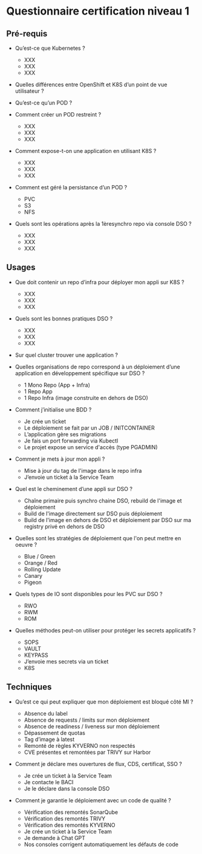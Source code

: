 # Questionnaire certification niveau 1

## Pré-requis 
 - Qu’est-ce que Kubernetes ?
   - XXX
   - XXX
   - XXX
 - Quelles différences entre OpenShift et K8S d’un point de vue utilisateur ? 

 - Qu’est-ce qu’un POD ? 

 - Comment créer un POD restreint ? 
   - XXX
   - XXX
   - XXX
 - Comment expose-t-on une application en utilisant K8S ? 
   - XXX
   - XXX
   - XXX
 - Comment est géré la persistance d’un POD ?
   - PVC
   - S3
   - NFS
 - Quels sont les opérations après la 1èresynchro repo via console DSO ? 
   - XXX
   - XXX
   - XXX
## Usages 
 - Que doit contenir un repo d’infra pour déployer mon appli sur K8S ? 
   - XXX
   - XXX
   - XXX
 - Quels sont les bonnes pratiques DSO ? 
   - XXX
   - XXX
   - XXX
 - Sur quel cluster trouver une application ?

 - Quelles organisations de repo correspond à un déploiement d’une application en développement spécifique sur DSO ? 
   - 1 Mono Repo (App + Infra)
   - 1 Repo App 
   - 1 Repo Infra (image construite en dehors de DSO)

 - Comment j’initialise une BDD ? 
   - Je crée un ticket 
   - Le déploiement se fait par un JOB / INITCONTAINER
   - L’application gère ses migrations
   - Je fais un port forwarding via Kubectl
   - Le projet expose un service d'accès (type PGADMIN)

 - Comment je mets à jour mon appli ? 
   - Mise à jour du tag de l'image dans le repo infra
   - J’envoie un ticket à la Service Team

 - Quel est le cheminement d’une appli sur DSO ? 
   - Chaîne primaire puis synchro chaine DSO, rebuild de l'image et déploiement
   - Build de l'image directement sur DSO puis déploiement
   - Build de l'image en dehors de DSO et déploiement par DSO sur ma registry privé en dehors de DSO

 - Quelles sont les stratégies de déploiement que l'on peut mettre en oeuvre ? 
   - Blue / Green
   - Orange / Red
   - Rolling Update
   - Canary
   - Pigeon

 - Quels types de IO sont disponibles pour les PVC sur DSO ? 
   - RWO
   - RWM
   - ROM

 - Quelles méthodes peut-on utiliser pour protéger les secrets applicatifs ? 
   - SOPS
   - VAULT 
   - KEYPASS
   - J’envoie mes secrets via un ticket 
   - K8S
   
## Techniques
 - Qu’est ce qui peut expliquer que mon déploiement est bloqué côté MI ? 
   - Absence du label 
   - Absence de requests / limits sur mon déploiement 
   - Absence de readiness / liveness sur mon déploiement 
   - Dépassement de quotas
   - Tag d’image à latest 
   - Remonté de règles KYVERNO non respectés 
   - CVE présentes et remontées par TRIVY sur Harbor

 - Comment je déclare mes ouvertures de flux, CDS, certificat, SSO ? 
   - Je crée un ticket à la Service Team
   - Je contacte le BACI
   - Je le déclare dans la console DSO

 - Comment je garantie le déploiement avec un code de qualité ? 
   - Vérification des remontés SonarQube
   - Vérification des remontés TRIVY
   - Vérification des remontés KYVERNO
   - Je crée un ticket à la Service Team
   - Je demande à Chat GPT
   - Nos consoles corrigent automatiquement les défauts de code

